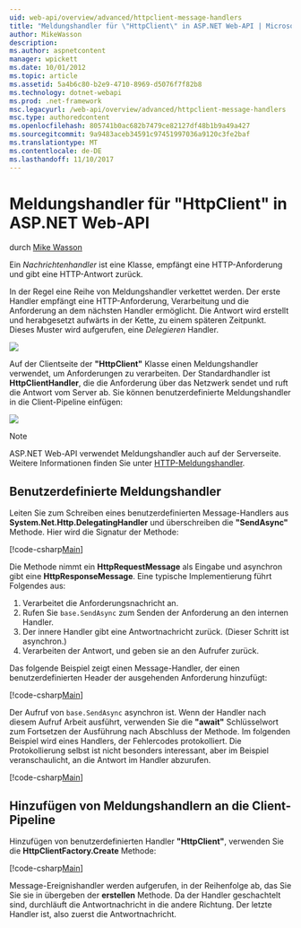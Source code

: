 ```yaml
---
uid: web-api/overview/advanced/httpclient-message-handlers
title: "Meldungshandler für \"HttpClient\" in ASP.NET Web-API | Microsoft Docs"
author: MikeWasson
description: 
ms.author: aspnetcontent
manager: wpickett
ms.date: 10/01/2012
ms.topic: article
ms.assetid: 5a4b6c80-b2e9-4710-8969-d5076f7f82b8
ms.technology: dotnet-webapi
ms.prod: .net-framework
msc.legacyurl: /web-api/overview/advanced/httpclient-message-handlers
msc.type: authoredcontent
ms.openlocfilehash: 805741b0ac682b7479ce82127df48b1b9a49a427
ms.sourcegitcommit: 9a9483aceb34591c97451997036a9120c3fe2baf
ms.translationtype: MT
ms.contentlocale: de-DE
ms.lasthandoff: 11/10/2017
---
```

<a name="httpclient-message-handlers-in-aspnet-web-api"></a>Meldungshandler für "HttpClient" in ASP.NET Web-API
====================
durch [Mike Wasson](https://github.com/MikeWasson)

Ein *Nachrichtenhandler* ist eine Klasse, empfängt eine HTTP-Anforderung und gibt eine HTTP-Antwort zurück.

In der Regel eine Reihe von Meldungshandler verkettet werden. Der erste Handler empfängt eine HTTP-Anforderung, Verarbeitung und die Anforderung an dem nächsten Handler ermöglicht. Die Antwort wird erstellt und herabgesetzt aufwärts in der Kette, zu einem späteren Zeitpunkt. Dieses Muster wird aufgerufen, eine *Delegieren* Handler.

![](httpclient-message-handlers/_static/image1.png)

Auf der Clientseite der **"HttpClient"** Klasse einen Meldungshandler verwendet, um Anforderungen zu verarbeiten. Der Standardhandler ist **HttpClientHandler**, die die Anforderung über das Netzwerk sendet und ruft die Antwort vom Server ab. Sie können benutzerdefinierte Meldungshandler in die Client-Pipeline einfügen:

![](httpclient-message-handlers/_static/image2.png)

> [!NOTE]
> ASP.NET Web-API verwendet Meldungshandler auch auf der Serverseite. Weitere Informationen finden Sie unter [HTTP-Meldungshandler](http-message-handlers.md).


## <a name="custom-message-handlers"></a>Benutzerdefinierte Meldungshandler

Leiten Sie zum Schreiben eines benutzerdefinierten Message-Handlers aus **System.Net.Http.DelegatingHandler** und überschreiben die **"SendAsync"** Methode. Hier wird die Signatur der Methode:

[!code-csharp[Main](httpclient-message-handlers/samples/sample1.cs)]

Die Methode nimmt ein **HttpRequestMessage** als Eingabe und asynchron gibt eine **HttpResponseMessage**. Eine typische Implementierung führt Folgendes aus:

1. Verarbeitet die Anforderungsnachricht an.
2. Rufen Sie `base.SendAsync` zum Senden der Anforderung an den internen Handler.
3. Der innere Handler gibt eine Antwortnachricht zurück. (Dieser Schritt ist asynchron.)
4. Verarbeiten der Antwort, und geben sie an den Aufrufer zurück.

Das folgende Beispiel zeigt einen Message-Handler, der einen benutzerdefinierten Header der ausgehenden Anforderung hinzufügt:

[!code-csharp[Main](httpclient-message-handlers/samples/sample2.cs)]

Der Aufruf von `base.SendAsync` asynchron ist. Wenn der Handler nach diesem Aufruf Arbeit ausführt, verwenden Sie die **"await"** Schlüsselwort zum Fortsetzen der Ausführung nach Abschluss der Methode. Im folgenden Beispiel wird eines Handlers, der Fehlercodes protokolliert. Die Protokollierung selbst ist nicht besonders interessant, aber im Beispiel veranschaulicht, an die Antwort im Handler abzurufen.

[!code-csharp[Main](httpclient-message-handlers/samples/sample3.cs?highlight=10,13)]

## <a name="adding-message-handlers-to-the-client-pipeline"></a>Hinzufügen von Meldungshandlern an die Client-Pipeline

Hinzufügen von benutzerdefinierten Handler **"HttpClient"**, verwenden Sie die **HttpClientFactory.Create** Methode:

[!code-csharp[Main](httpclient-message-handlers/samples/sample4.cs)]

Message-Ereignishandler werden aufgerufen, in der Reihenfolge ab, das Sie Sie sie in übergeben der **erstellen** Methode. Da der Handler geschachtelt sind, durchläuft die Antwortnachricht in die andere Richtung. Der letzte Handler ist, also zuerst die Antwortnachricht.
